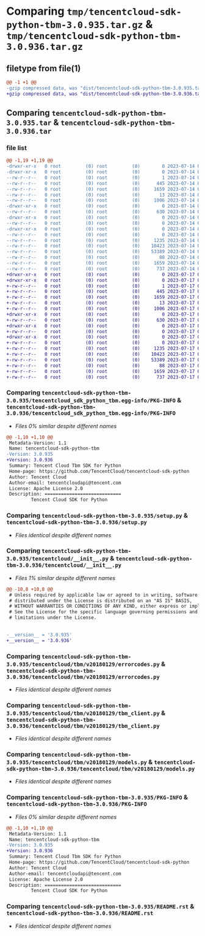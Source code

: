 # Comparing `tmp/tencentcloud-sdk-python-tbm-3.0.935.tar.gz` & `tmp/tencentcloud-sdk-python-tbm-3.0.936.tar.gz`

## filetype from file(1)

```diff
@@ -1 +1 @@
-gzip compressed data, was "dist/tencentcloud-sdk-python-tbm-3.0.935.tar", last modified: Fri Jul 14 00:38:41 2023, max compression
+gzip compressed data, was "dist/tencentcloud-sdk-python-tbm-3.0.936.tar", last modified: Mon Jul 17 00:35:21 2023, max compression
```

## Comparing `tencentcloud-sdk-python-tbm-3.0.935.tar` & `tencentcloud-sdk-python-tbm-3.0.936.tar`

### file list

```diff
@@ -1,19 +1,19 @@
-drwxr-xr-x   0 root         (0) root         (0)        0 2023-07-14 00:38:41.000000 tencentcloud-sdk-python-tbm-3.0.935/
-drwxr-xr-x   0 root         (0) root         (0)        0 2023-07-14 00:38:41.000000 tencentcloud-sdk-python-tbm-3.0.935/tencentcloud_sdk_python_tbm.egg-info/
--rw-r--r--   0 root         (0) root         (0)        1 2023-07-14 00:38:41.000000 tencentcloud-sdk-python-tbm-3.0.935/tencentcloud_sdk_python_tbm.egg-info/dependency_links.txt
--rw-r--r--   0 root         (0) root         (0)      445 2023-07-14 00:38:41.000000 tencentcloud-sdk-python-tbm-3.0.935/tencentcloud_sdk_python_tbm.egg-info/SOURCES.txt
--rw-r--r--   0 root         (0) root         (0)     1659 2023-07-14 00:38:41.000000 tencentcloud-sdk-python-tbm-3.0.935/tencentcloud_sdk_python_tbm.egg-info/PKG-INFO
--rw-r--r--   0 root         (0) root         (0)       13 2023-07-14 00:38:41.000000 tencentcloud-sdk-python-tbm-3.0.935/tencentcloud_sdk_python_tbm.egg-info/top_level.txt
--rw-r--r--   0 root         (0) root         (0)     1006 2023-07-14 00:38:41.000000 tencentcloud-sdk-python-tbm-3.0.935/setup.py
-drwxr-xr-x   0 root         (0) root         (0)        0 2023-07-14 00:38:41.000000 tencentcloud-sdk-python-tbm-3.0.935/tencentcloud/
--rw-r--r--   0 root         (0) root         (0)      630 2023-07-14 00:38:41.000000 tencentcloud-sdk-python-tbm-3.0.935/tencentcloud/__init__.py
-drwxr-xr-x   0 root         (0) root         (0)        0 2023-07-14 00:38:41.000000 tencentcloud-sdk-python-tbm-3.0.935/tencentcloud/tbm/
--rw-r--r--   0 root         (0) root         (0)        0 2023-07-14 00:38:41.000000 tencentcloud-sdk-python-tbm-3.0.935/tencentcloud/tbm/__init__.py
-drwxr-xr-x   0 root         (0) root         (0)        0 2023-07-14 00:38:41.000000 tencentcloud-sdk-python-tbm-3.0.935/tencentcloud/tbm/v20180129/
--rw-r--r--   0 root         (0) root         (0)        0 2023-07-14 00:38:41.000000 tencentcloud-sdk-python-tbm-3.0.935/tencentcloud/tbm/v20180129/__init__.py
--rw-r--r--   0 root         (0) root         (0)     1235 2023-07-14 00:38:41.000000 tencentcloud-sdk-python-tbm-3.0.935/tencentcloud/tbm/v20180129/errorcodes.py
--rw-r--r--   0 root         (0) root         (0)    10423 2023-07-14 00:38:41.000000 tencentcloud-sdk-python-tbm-3.0.935/tencentcloud/tbm/v20180129/tbm_client.py
--rw-r--r--   0 root         (0) root         (0)    53389 2023-07-14 00:38:41.000000 tencentcloud-sdk-python-tbm-3.0.935/tencentcloud/tbm/v20180129/models.py
--rw-r--r--   0 root         (0) root         (0)       88 2023-07-14 00:38:41.000000 tencentcloud-sdk-python-tbm-3.0.935/setup.cfg
--rw-r--r--   0 root         (0) root         (0)     1659 2023-07-14 00:38:41.000000 tencentcloud-sdk-python-tbm-3.0.935/PKG-INFO
--rw-r--r--   0 root         (0) root         (0)      737 2023-07-14 00:38:41.000000 tencentcloud-sdk-python-tbm-3.0.935/README.rst
+drwxr-xr-x   0 root         (0) root         (0)        0 2023-07-17 00:35:21.000000 tencentcloud-sdk-python-tbm-3.0.936/
+drwxr-xr-x   0 root         (0) root         (0)        0 2023-07-17 00:35:21.000000 tencentcloud-sdk-python-tbm-3.0.936/tencentcloud_sdk_python_tbm.egg-info/
+-rw-r--r--   0 root         (0) root         (0)        1 2023-07-17 00:35:21.000000 tencentcloud-sdk-python-tbm-3.0.936/tencentcloud_sdk_python_tbm.egg-info/dependency_links.txt
+-rw-r--r--   0 root         (0) root         (0)      445 2023-07-17 00:35:21.000000 tencentcloud-sdk-python-tbm-3.0.936/tencentcloud_sdk_python_tbm.egg-info/SOURCES.txt
+-rw-r--r--   0 root         (0) root         (0)     1659 2023-07-17 00:35:21.000000 tencentcloud-sdk-python-tbm-3.0.936/tencentcloud_sdk_python_tbm.egg-info/PKG-INFO
+-rw-r--r--   0 root         (0) root         (0)       13 2023-07-17 00:35:21.000000 tencentcloud-sdk-python-tbm-3.0.936/tencentcloud_sdk_python_tbm.egg-info/top_level.txt
+-rw-r--r--   0 root         (0) root         (0)     1006 2023-07-17 00:35:21.000000 tencentcloud-sdk-python-tbm-3.0.936/setup.py
+drwxr-xr-x   0 root         (0) root         (0)        0 2023-07-17 00:35:21.000000 tencentcloud-sdk-python-tbm-3.0.936/tencentcloud/
+-rw-r--r--   0 root         (0) root         (0)      630 2023-07-17 00:35:21.000000 tencentcloud-sdk-python-tbm-3.0.936/tencentcloud/__init__.py
+drwxr-xr-x   0 root         (0) root         (0)        0 2023-07-17 00:35:21.000000 tencentcloud-sdk-python-tbm-3.0.936/tencentcloud/tbm/
+-rw-r--r--   0 root         (0) root         (0)        0 2023-07-17 00:35:21.000000 tencentcloud-sdk-python-tbm-3.0.936/tencentcloud/tbm/__init__.py
+drwxr-xr-x   0 root         (0) root         (0)        0 2023-07-17 00:35:21.000000 tencentcloud-sdk-python-tbm-3.0.936/tencentcloud/tbm/v20180129/
+-rw-r--r--   0 root         (0) root         (0)        0 2023-07-17 00:35:21.000000 tencentcloud-sdk-python-tbm-3.0.936/tencentcloud/tbm/v20180129/__init__.py
+-rw-r--r--   0 root         (0) root         (0)     1235 2023-07-17 00:35:21.000000 tencentcloud-sdk-python-tbm-3.0.936/tencentcloud/tbm/v20180129/errorcodes.py
+-rw-r--r--   0 root         (0) root         (0)    10423 2023-07-17 00:35:21.000000 tencentcloud-sdk-python-tbm-3.0.936/tencentcloud/tbm/v20180129/tbm_client.py
+-rw-r--r--   0 root         (0) root         (0)    53389 2023-07-17 00:35:21.000000 tencentcloud-sdk-python-tbm-3.0.936/tencentcloud/tbm/v20180129/models.py
+-rw-r--r--   0 root         (0) root         (0)       88 2023-07-17 00:35:21.000000 tencentcloud-sdk-python-tbm-3.0.936/setup.cfg
+-rw-r--r--   0 root         (0) root         (0)     1659 2023-07-17 00:35:21.000000 tencentcloud-sdk-python-tbm-3.0.936/PKG-INFO
+-rw-r--r--   0 root         (0) root         (0)      737 2023-07-17 00:35:21.000000 tencentcloud-sdk-python-tbm-3.0.936/README.rst
```

### Comparing `tencentcloud-sdk-python-tbm-3.0.935/tencentcloud_sdk_python_tbm.egg-info/PKG-INFO` & `tencentcloud-sdk-python-tbm-3.0.936/tencentcloud_sdk_python_tbm.egg-info/PKG-INFO`

 * *Files 0% similar despite different names*

```diff
@@ -1,10 +1,10 @@
 Metadata-Version: 1.1
 Name: tencentcloud-sdk-python-tbm
-Version: 3.0.935
+Version: 3.0.936
 Summary: Tencent Cloud Tbm SDK for Python
 Home-page: https://github.com/TencentCloud/tencentcloud-sdk-python
 Author: Tencent Cloud
 Author-email: tencentcloudapi@tencent.com
 License: Apache License 2.0
 Description: ============================
         Tencent Cloud SDK for Python
```

### Comparing `tencentcloud-sdk-python-tbm-3.0.935/setup.py` & `tencentcloud-sdk-python-tbm-3.0.936/setup.py`

 * *Files identical despite different names*

### Comparing `tencentcloud-sdk-python-tbm-3.0.935/tencentcloud/__init__.py` & `tencentcloud-sdk-python-tbm-3.0.936/tencentcloud/__init__.py`

 * *Files 1% similar despite different names*

```diff
@@ -10,8 +10,8 @@
 # Unless required by applicable law or agreed to in writing, software
 # distributed under the License is distributed on an "AS IS" BASIS,
 # WITHOUT WARRANTIES OR CONDITIONS OF ANY KIND, either express or implied.
 # See the License for the specific language governing permissions and
 # limitations under the License.
 
 
-__version__ = '3.0.935'
+__version__ = '3.0.936'
```

### Comparing `tencentcloud-sdk-python-tbm-3.0.935/tencentcloud/tbm/v20180129/errorcodes.py` & `tencentcloud-sdk-python-tbm-3.0.936/tencentcloud/tbm/v20180129/errorcodes.py`

 * *Files identical despite different names*

### Comparing `tencentcloud-sdk-python-tbm-3.0.935/tencentcloud/tbm/v20180129/tbm_client.py` & `tencentcloud-sdk-python-tbm-3.0.936/tencentcloud/tbm/v20180129/tbm_client.py`

 * *Files identical despite different names*

### Comparing `tencentcloud-sdk-python-tbm-3.0.935/tencentcloud/tbm/v20180129/models.py` & `tencentcloud-sdk-python-tbm-3.0.936/tencentcloud/tbm/v20180129/models.py`

 * *Files identical despite different names*

### Comparing `tencentcloud-sdk-python-tbm-3.0.935/PKG-INFO` & `tencentcloud-sdk-python-tbm-3.0.936/PKG-INFO`

 * *Files 0% similar despite different names*

```diff
@@ -1,10 +1,10 @@
 Metadata-Version: 1.1
 Name: tencentcloud-sdk-python-tbm
-Version: 3.0.935
+Version: 3.0.936
 Summary: Tencent Cloud Tbm SDK for Python
 Home-page: https://github.com/TencentCloud/tencentcloud-sdk-python
 Author: Tencent Cloud
 Author-email: tencentcloudapi@tencent.com
 License: Apache License 2.0
 Description: ============================
         Tencent Cloud SDK for Python
```

### Comparing `tencentcloud-sdk-python-tbm-3.0.935/README.rst` & `tencentcloud-sdk-python-tbm-3.0.936/README.rst`

 * *Files identical despite different names*


